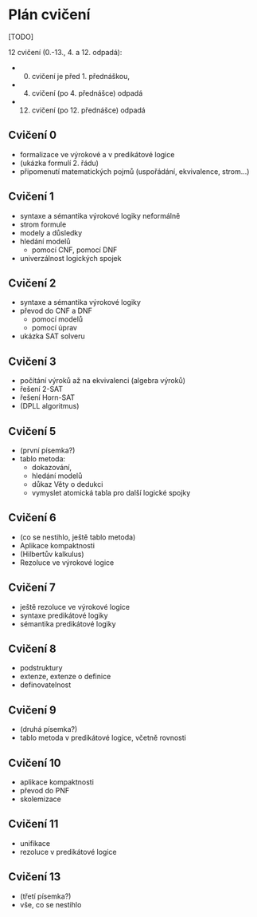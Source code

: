 # Plán cvičení

[TODO]

12 cvičení (0.-13., 4. a 12. odpadá):

- 0. cvičení je před 1. přednáškou,
- 4. cvičení (po 4. přednášce) odpadá
- 12. cvičení (po 12. přednášce) odpadá

## Cvičení 0

- formalizace ve výrokové a v predikátové logice
- (ukázka formulí 2. řádu)
- připomenutí matematických pojmů (uspořádání, ekvivalence, strom...)

## Cvičení 1

- syntaxe a sémantika výrokové logiky neformálně
- strom formule
- modely a důsledky
- hledání modelů
  - pomocí CNF, pomocí DNF
- univerzálnost logických spojek

## Cvičení 2

- syntaxe a sémantika výrokové logiky
- převod do CNF a DNF
  - pomocí modelů
  - pomocí úprav
- ukázka SAT solveru

## Cvičení 3

- počítání výroků až na ekvivalenci (algebra výroků)
- řešení 2-SAT
- řešení Horn-SAT
- (DPLL algoritmus)

## Cvičení 5

- (první písemka?)
- tablo metoda:
  - dokazování,
  - hledání modelů
  - důkaz Věty o dedukci
  - vymyslet atomická tabla pro další logické spojky

## Cvičení 6

- (co se nestihlo, ještě tablo metoda)
- Aplikace kompaktnosti
- (Hilbertův kalkulus)
- Rezoluce ve výrokové logice

## Cvičení 7

- ještě rezoluce ve výrokové logice
- syntaxe predikátové logiky
- sémantika predikátové logiky

## Cvičení 8

- podstruktury
- extenze, extenze o definice
- definovatelnost

## Cvičení 9

- (druhá písemka?)
- tablo metoda v predikátové logice, včetně rovnosti

## Cvičení 10

- aplikace kompaktnosti
- převod do PNF
- skolemizace

## Cvičení 11

- unifikace
- rezoluce v predikátové logice

## Cvičení 13

- (třetí písemka?)
- vše, co se nestihlo
